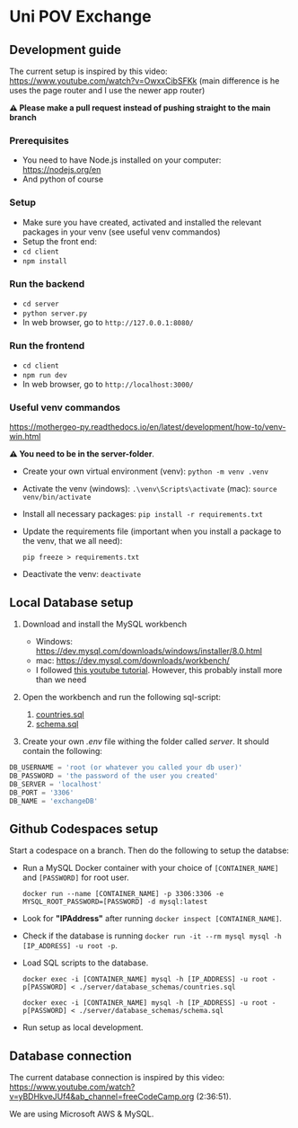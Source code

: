 # Uni POV Exchange

## Development guide

The current setup is inspired by this video: https://www.youtube.com/watch?v=OwxxCibSFKk
(main difference is he uses the page router and I use the newer app router)

**⚠️ Please make a pull request instead of pushing straight to the main branch**

### Prerequisites

- You need to have Node.js installed on your computer: https://nodejs.org/en
- And python of course

### Setup

- Make sure you have created, activated and installed the relevant packages in your venv (see useful venv commandos)
- Setup the front end:
- `cd client`
- `npm install`

### Run the backend

- `cd server`
- `python server.py`
- In web browser, go to  `http://127.0.0.1:8080/`

### Run the frontend

- `cd client`
- `npm run dev`
- In web browser, go to `http://localhost:3000/`

### Useful venv commandos

https://mothergeo-py.readthedocs.io/en/latest/development/how-to/venv-win.html

**⚠️ You need to be in the server-folder**.

- Create your own virtual environment (venv):
  `python -m venv .venv`

- Activate the venv (windows):
  `.\venv\Scripts\activate`
  (mac):
  `source venv/bin/activate`

- Install all necessary packages:
  `pip install -r requirements.txt`

- Update the requirements file (important when you install a package to the venv, that we all need):

  `pip freeze > requirements.txt`

- Deactivate the venv:
  `deactivate`

## Local Database setup

1. Download and install the MySQL workbench

   - Windows: https://dev.mysql.com/downloads/windows/installer/8.0.html
   - mac: https://dev.mysql.com/downloads/workbench/
   - I followed [this youtube tutorial](https://www.youtube.com/watch?v=wgRwITQHszU). However, this probably install more than we need

2. Open the workbench and run the following sql-script:

   1. [countries.sql](server/database_schemas/countries.sql)
   2. [schema.sql](server/database_schemas/schema.sql)

3. Create your own _.env_ file withing the folder called _server_. It should contain the following:

```python
DB_USERNAME = 'root (or whatever you called your db user)'
DB_PASSWORD = 'the password of the user you created'
DB_SERVER = 'localhost'
DB_PORT = '3306'
DB_NAME = 'exchangeDB'
```

## Github Codespaces setup

Start a codespace on a branch. Then do the following to setup the databse:

- Run a MySQL Docker container with your choice of `[CONTAINER_NAME]` and `[PASSWORD]` for root user.

  `docker run --name [CONTAINER_NAME] -p 3306:3306 -e MYSQL_ROOT_PASSWORD=[PASSWORD] -d mysql:latest`

- Look for **"IPAddress"** after running `docker inspect [CONTAINER_NAME]`.
- Check if the database is running `docker run -it --rm mysql mysql -h [IP_ADDRESS] -u root -p`.
- Load SQL scripts to the database.

  `docker exec -i [CONTAINER_NAME] mysql -h [IP_ADDRESS] -u root -p[PASSWORD] < ./server/database_schemas/countries.sql`

  `docker exec -i [CONTAINER_NAME] mysql -h [IP_ADDRESS] -u root -p[PASSWORD] < ./server/database_schemas/schema.sql`

- Run setup as local development.

## Database connection

The current database connection is inspired by this video: https://www.youtube.com/watch?v=yBDHkveJUf4&ab_channel=freeCodeCamp.org (2:36:51).

We are using Microsoft AWS & MySQL.

